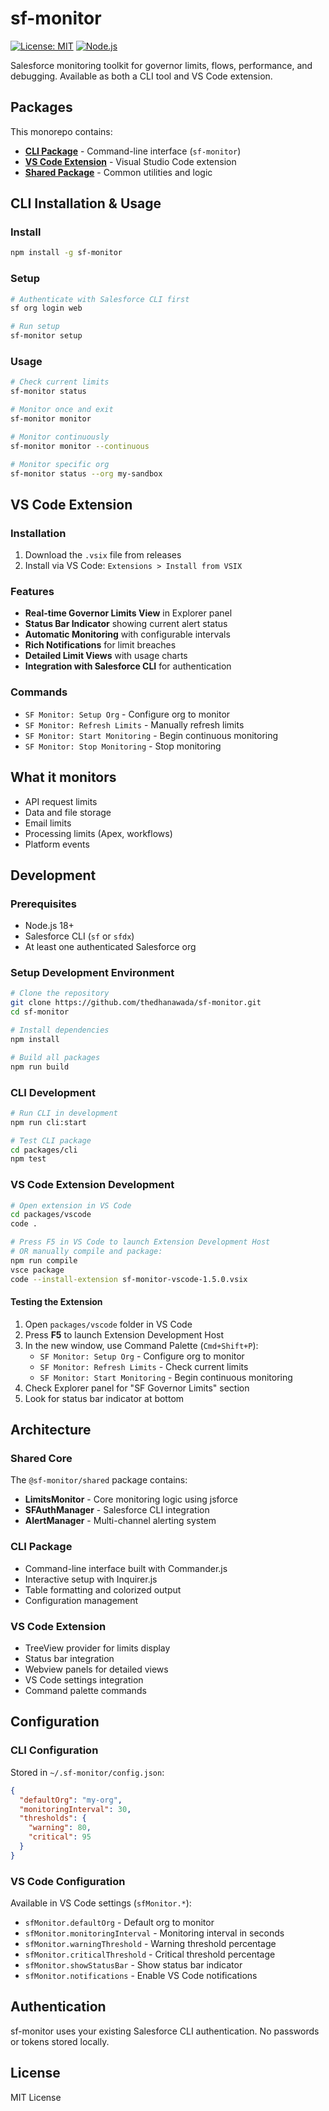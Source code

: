 # sf-monitor

[![License: MIT](https://img.shields.io/badge/License-MIT-yellow.svg)](https://opensource.org/licenses/MIT)
[![Node.js](https://img.shields.io/badge/Node.js-18+-green.svg)](https://nodejs.org/)

Salesforce monitoring toolkit for governor limits, flows, performance, and debugging. Available as both a CLI tool and VS Code extension.

## Packages

This monorepo contains:

- **[CLI Package](./packages/cli)** - Command-line interface (`sf-monitor`)
- **[VS Code Extension](./packages/vscode)** - Visual Studio Code extension
- **[Shared Package](./packages/shared)** - Common utilities and logic

## CLI Installation & Usage

### Install
```bash
npm install -g sf-monitor
```

### Setup
```bash
# Authenticate with Salesforce CLI first
sf org login web

# Run setup
sf-monitor setup
```

### Usage
```bash
# Check current limits
sf-monitor status

# Monitor once and exit
sf-monitor monitor

# Monitor continuously 
sf-monitor monitor --continuous

# Monitor specific org
sf-monitor status --org my-sandbox
```

## VS Code Extension

### Installation
1. Download the `.vsix` file from releases
2. Install via VS Code: `Extensions > Install from VSIX`

### Features
- **Real-time Governor Limits View** in Explorer panel
- **Status Bar Indicator** showing current alert status
- **Automatic Monitoring** with configurable intervals
- **Rich Notifications** for limit breaches
- **Detailed Limit Views** with usage charts
- **Integration with Salesforce CLI** for authentication

### Commands
- `SF Monitor: Setup Org` - Configure org to monitor
- `SF Monitor: Refresh Limits` - Manually refresh limits
- `SF Monitor: Start Monitoring` - Begin continuous monitoring
- `SF Monitor: Stop Monitoring` - Stop monitoring

## What it monitors

- API request limits
- Data and file storage
- Email limits
- Processing limits (Apex, workflows)
- Platform events

## Development

### Prerequisites
- Node.js 18+
- Salesforce CLI (`sf` or `sfdx`)
- At least one authenticated Salesforce org

### Setup Development Environment
```bash
# Clone the repository
git clone https://github.com/thedhanawada/sf-monitor.git
cd sf-monitor

# Install dependencies
npm install

# Build all packages
npm run build
```

### CLI Development
```bash
# Run CLI in development
npm run cli:start

# Test CLI package
cd packages/cli
npm test
```

### VS Code Extension Development
```bash
# Open extension in VS Code
cd packages/vscode
code .

# Press F5 in VS Code to launch Extension Development Host
# OR manually compile and package:
npm run compile
vsce package
code --install-extension sf-monitor-vscode-1.5.0.vsix
```

#### Testing the Extension
1. Open `packages/vscode` folder in VS Code
2. Press **F5** to launch Extension Development Host
3. In the new window, use Command Palette (`Cmd+Shift+P`):
   - `SF Monitor: Setup Org` - Configure org to monitor
   - `SF Monitor: Refresh Limits` - Check current limits
   - `SF Monitor: Start Monitoring` - Begin continuous monitoring
4. Check Explorer panel for "SF Governor Limits" section
5. Look for status bar indicator at bottom

## Architecture

### Shared Core
The `@sf-monitor/shared` package contains:
- **LimitsMonitor** - Core monitoring logic using jsforce
- **SFAuthManager** - Salesforce CLI integration
- **AlertManager** - Multi-channel alerting system

### CLI Package
- Command-line interface built with Commander.js
- Interactive setup with Inquirer.js
- Table formatting and colorized output
- Configuration management

### VS Code Extension
- TreeView provider for limits display
- Status bar integration
- Webview panels for detailed views
- VS Code settings integration
- Command palette commands

## Configuration

### CLI Configuration
Stored in `~/.sf-monitor/config.json`:
```json
{
  "defaultOrg": "my-org",
  "monitoringInterval": 30,
  "thresholds": {
    "warning": 80,
    "critical": 95
  }
}
```

### VS Code Configuration
Available in VS Code settings (`sfMonitor.*`):
- `sfMonitor.defaultOrg` - Default org to monitor
- `sfMonitor.monitoringInterval` - Monitoring interval in seconds
- `sfMonitor.warningThreshold` - Warning threshold percentage
- `sfMonitor.criticalThreshold` - Critical threshold percentage
- `sfMonitor.showStatusBar` - Show status bar indicator
- `sfMonitor.notifications` - Enable VS Code notifications

## Authentication

sf-monitor uses your existing Salesforce CLI authentication. No passwords or tokens stored locally.

## License

MIT License